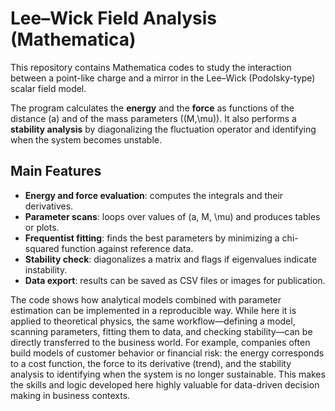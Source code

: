 # Lee–Wick Field Analysis (Mathematica)

This repository contains Mathematica codes to study the interaction between a point-like charge and a mirror in the Lee–Wick (Podolsky-type) scalar field model.  

The program calculates the **energy** and the **force** as functions of the distance \(a\) and of the mass parameters \((M,\mu)\). It also performs a **stability analysis** by diagonalizing the fluctuation operator and identifying when the system becomes unstable.

## Main Features
- **Energy and force evaluation**: computes the integrals and their derivatives.  
- **Parameter scans**: loops over values of \(a, M, \mu\) and produces tables or plots.  
- **Frequentist fitting**: finds the best parameters by minimizing a chi-squared function against reference data.  
- **Stability check**: diagonalizes a matrix and flags if eigenvalues indicate instability.  
- **Data export**: results can be saved as CSV files or images for publication.

The code shows how analytical models combined with parameter estimation can be implemented in a reproducible way. While here it is applied to theoretical physics, the same workflow—defining a model, scanning parameters, fitting them to data, and checking stability—can be directly transferred to the business world. For example, companies often build models of customer behavior or financial risk: the energy corresponds to a cost function, the force to its derivative (trend), and the stability analysis to identifying when the system is no longer sustainable. This makes the skills and logic developed here highly valuable for data-driven decision making in business contexts.
